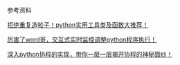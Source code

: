 

参考资料 

[拒绝重复造轮子！python实用工具类及函数大推荐！](https://zhuanlan.zhihu.com/p/31644562)

[厉害了word哥，交互式实时监控调整python程序执行！](https://zhuanlan.zhihu.com/p/32386023)

[深入python协程的实现，带你一层一层揭开协程的神秘面纱！](https://zhuanlan.zhihu.com/p/33739573)
